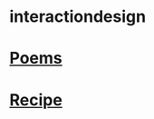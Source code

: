 # interactiondesign

# [Poems](file:///Users/ryanrusko/Desktop/interaction%20design/Poems/index.html) 
# [Recipe](file:///Users/ryanrusko/Desktop/interaction%20design/recipe/index.html) 


